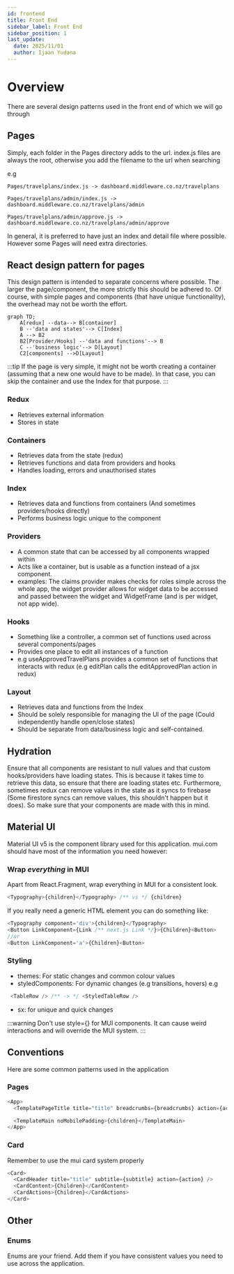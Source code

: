 ```yaml
---
id: frontend
title: Front End
sidebar_label: Front End
sidebar_position: 1
last_update:
  date: 2025/11/01
  author: Ijaan Yudana
---
```


# Overview

There are several design patterns used in the front end of which we will go through

## Pages

Simply, each folder in the Pages directory adds to the url. index.js files are always the root, otherwise you add the filename to the url when searching

e.g

```
Pages/travelplans/index.js -> dashboard.middleware.co.nz/travelplans

Pages/travelplans/admin/index.js -> dashboard.middleware.co.nz/travelplans/admin

Pages/travelplans/admin/approve.js -> dashboard.middleware.co.nz/travelplans/admin/approve
```

In general, it is preferred to have just an index and detail file where possible. However some Pages will need extra directories.

## React design pattern for pages

This design pattern is intended to separate concerns where possible. The larger the page/component, the more strictly this should be adhered to. Of course, with simple pages and components (that have unique functionality), the overhead may not be worth the effort.

```mermaid
graph TD;
    A[redux] --data--> B[container]
    B --'data and states'--> C[Index]
    A --> B2
    B2[Provider/Hooks] --'data and functions'--> B
    C --'business logic'--> D[Layout]
    C2[components] -->D[Layout]
```

:::tip
If the page is very simple, it might not be worth creating a container (assuming that a new one would have to be made). In that case, you can skip the container and use the Index for that purpose.
:::

### Redux

- Retrieves external information
- Stores in state

### Containers

- Retrieves data from the state (redux)
- Retrieves functions and data from providers and hooks
- Handles loading, errors and unauthorised states

### Index

- Retrieves data and functions from containers (And sometimes providers/hooks directly)
- Performs business logic unique to the component

### Providers

- A common state that can be accessed by all components wrapped within
- Acts like a container, but is usable as a function instead of a jsx component.
- examples: The claims provider makes checks for roles simple across the whole app, the widget provider allows for widget data to be accessed and passed between the widget and WidgetFrame (and is per widget, not app wide).

### Hooks

- Something like a controller, a common set of functions used across several components/pages
- Provides one place to edit all instances of a function
- e.g useApprovedTravelPlans provides a common set of functions that interacts with redux (e.g editPlan calls the editApprovedPlan action in redux)

### Layout

- Retrieves data and functions from the Index
- Should be solely responsible for managing the UI of the page (Could independently handle open/close states)
- Should be separate from data/business logic and self-contained.

## Hydration

Ensure that all components are resistant to null values and that custom hooks/providers have loading states. This is because it takes time to retrieve this data, so ensure that there are loading states etc. Furthermore, sometimes redux can remove values in the state as it syncs to firebase (Some firestore syncs can remove values, this shouldn't happen but it does). So make sure that your components are made with this in mind.

## Material UI

Material UI v5 is the component library used for this application. mui.com should have most of the information you need however:

### Wrap _everything_ in MUI

Apart from React.Fragment, wrap everything in MUI for a consistent look.

```js
<Typography>{children}</Typography> /** vs */ {children}
```

If you really need a generic HTML element you can do something like:

```js
<Typography component='div'>{children}</Typography>
<Button LinkComponent={Link /** next.js Link */}>{Children}<Button>
//or
<Button LinkComponent='a'>{Children}<Button>
```

### Styling

- themes: For static changes and common colour values
- styledComponents: For dynamic changes (e.g transitions, hovers)
  e.g

```js
 <TableRow /> /** -> */ <StyledTableRow />
```

- sx: for unique and quick changes

:::warning
Don't use style={} for MUI components. It can cause weird interactions and will override the MUI system.
:::

## Conventions

Here are some common patterns used in the application

### Pages

```js
<App>
  <TemplatePageTitle title="title" breadcrumbs={breadcrumbs} action={actions} />

  <TemplateMain noMobilePadding>{children}</TemplateMain>
</App>
```

### Card

Remember to use the mui card system properly

```js
<Card>
  <CardHeader title="title" subtitle={subtitle} action={action} />
  <CardContent>{Children}</CardContent>
  <CardActions>{Children}</CardActions>
</Card>
```

## Other

### Enums

Enums are your friend. Add them if you have consistent values you need to use across the application.
